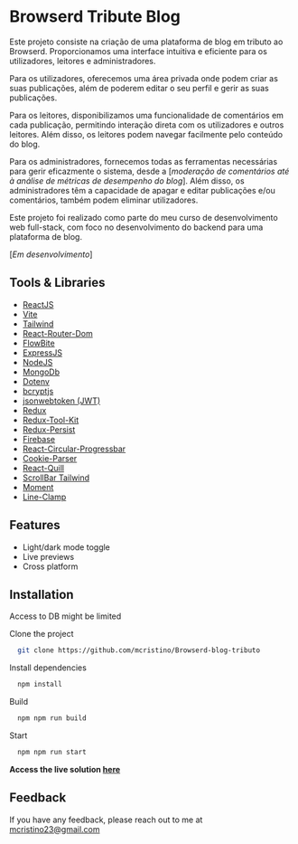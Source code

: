 # Browserd Tribute Blog

Este projeto consiste na criação de uma plataforma de blog em tributo ao Browserd. Proporcionamos uma interface intuitiva e eficiente para os utilizadores, leitores e administradores.

Para os utilizadores, oferecemos uma área privada onde podem criar as suas publicações, além de poderem editar o seu perfil e gerir as suas publicações.

Para os leitores, disponibilizamos uma funcionalidade de comentários em cada publicação, permitindo interação direta com os utilizadores e outros leitores. Além disso, os leitores podem navegar facilmente pelo conteúdo do blog.

Para os administradores, fornecemos todas as ferramentas necessárias para gerir eficazmente o sistema, desde a [*moderação de comentários até à análise de métricas de desempenho do blog*]. Além disso, os administradores têm a capacidade de apagar e editar publicações e/ou comentários, também podem eliminar utilizadores.

Este projeto foi realizado como parte do meu curso de desenvolvimento web full-stack, com foco no desenvolvimento do backend para uma plataforma de blog.

[*Em desenvolvimento*]

## Tools & Libraries

- [ReactJS](https://react.dev/)
- [Vite](https://vitejs.dev/)
- [Tailwind](https://tailwindcss.com/)
- [React-Router-Dom](https://reactrouter.com/en/main/components/link)
- [FlowBite](https://www.flowbite-react.com/)
- [ExpressJS](https://expressjs.com/)
- [NodeJS](https://nodejs.org/en)
- [MongoDb](https://www.mongodb.com/)
- [Dotenv](https://www.npmjs.com/package/dotenv)
- [bcryptjs](https://www.npmjs.com/package/bcryptjs-react)
- [jsonwebtoken (JWT)](https://www.npmjs.com/package/jsonwebtoken)
- [Redux](https://redux.js.org/)
- [Redux-Tool-Kit](https://redux-toolkit.js.org/)
- [Redux-Persist](https://www.npmjs.com/package/redux-persist)
- [Firebase](https://firebase.google.com/)
- [React-Circular-Progressbar](https://www.npmjs.com/package/react-circular-progressbar)
- [Cookie-Parser](https://www.npmjs.com/package/cookie-parser)
- [React-Quill](https://www.npmjs.com/package/react-quill)
- [ScrollBar Tailwind](https://www.npmjs.com/package/tailwind-scrollbar)
- [Moment](https://www.npmjs.com/package/react-moment)
- [Line-Clamp](https://www.npmjs.com/package/@tailwindcss/line-clamp)

## Features

- Light/dark mode toggle
- Live previews
- Cross platform

## Installation

Access to DB might be limited

Clone the project

```bash
  git clone https://github.com/mcristino/Browserd-blog-tributo
```

Install dependencies

```bash
  npm install
```

Build

```bash
  npm npm run build
```

Start

```bash
  npm npm run start
```


**Access the live solution [here]()**

## Feedback

If you have any feedback, please reach out to me at mcristino23@gmail.com

